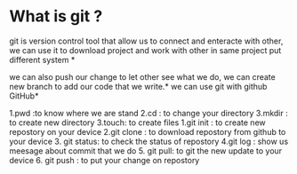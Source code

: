 # What is git ?

git is version control tool that allow us to connect and enteracte with other, we can use it to download project and work with other in same project put different system *

we can also push our change to let other see what we do, we can create new branch to add our code that we write.*
we can use git with github GitHub*

1.pwd :to know where we are stand 
2.cd : to change your directory
3.mkdir : to create new directory
3.touch: to create files
1.git init : to create new repostory on your device 
2.git clone : to download repostory from github to your device
3. git status: to check the status of repostory
4.git log : show us meesage about commit that we do 
5. git pull: to git the new update to your device
6. git push : to put your change on repostory
